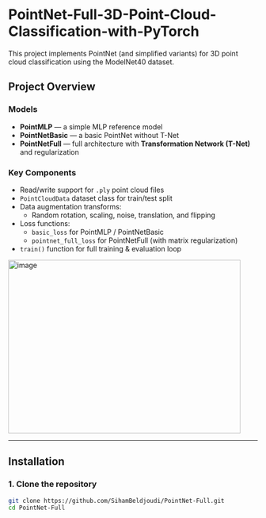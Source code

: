 # PointNet-Full-3D-Point-Cloud-Classification-with-PyTorch
This project implements PointNet (and simplified variants) for 3D point cloud classification using the ModelNet40 dataset.   

## Project Overview

### Models
- **PointMLP** — a simple MLP reference model  
- **PointNetBasic** — a basic PointNet without T-Net  
- **PointNetFull** — full architecture with **Transformation Network (T-Net)** and regularization

### Key Components
- Read/write support for `.ply` point cloud files  
- `PointCloudData` dataset class for train/test split  
- Data augmentation transforms:
  - Random rotation, scaling, noise, translation, and flipping  
- Loss functions:
  - `basic_loss` for PointMLP / PointNetBasic  
  - `pointnet_full_loss` for PointNetFull (with matrix regularization)  
- `train()` function for full training & evaluation loop  


<img width="469" height="350" alt="image" src="https://github.com/user-attachments/assets/318e3fe4-b153-48db-a320-540cd2dc1b3b" />

---


## Installation

### 1. Clone the repository
```bash
git clone https://github.com/SihamBeldjoudi/PointNet-Full.git
cd PointNet-Full
